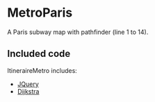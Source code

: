 MetroParis
===============

A Paris subway map with pathfinder (line 1 to 14).

## Included code

ItineraireMetro includes:

* [JQuery](http://jquery.com/)
* [Dijkstra](https://github.com/andrewhayward/dijkstra)
